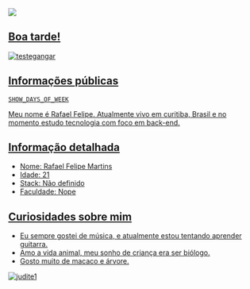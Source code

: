 <div>
    <a target='_blank' href="https://www.notion.so/MySql-7c684f2e63804c8593e1f1869bf48cf4">
        <img src="https://img.shields.io/badge/-Notion-white">
</div>   
<!--<p align="left"> <img src="https://komarev.com/ghpvc/?username=Miopiaa&label=Profile%20views&color=0e75b6&style=flat" alt="Miopiaa" /> </p>-->   

## Boa tarde!

![testegangar](https://user-images.githubusercontent.com/57761831/145878829-6516efec-2c64-4472-912c-6757e46bb1bf.gif)

## Informações públicas
    
<!--START_SECTION:waka-->
    SHOW_DAYS_OF_WEEK
<!--END_SECTION:waka-->

Meu nome é Rafael Felipe. Atualmente vivo em curitiba, Brasil e no momento estudo tecnologia com foco em back-end.

## Informação detalhada

<ul>
  <li> Nome: Rafael Felipe Martins
  <li> Idade: 21
  <li> Stack: Não definido 
  <li> Faculdade: Nope  
</ul>

## Curiosidades sobre mim

* Eu sempre gostei de música, e atualmente estou tentando aprender guitarra.   
* Amo a vida animal, meu sonho de criança era ser biólogo.  
* Gosto muito de macaco e árvore.

![judite1](https://user-images.githubusercontent.com/57761831/144719189-7d7e11bd-8eb3-4dd3-94f3-23ef3fd6eab8.jpg)
